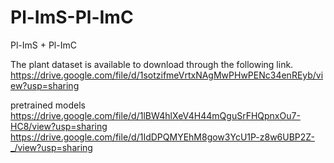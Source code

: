 # Pl-ImS-Pl-ImC
Pl-ImS + Pl-ImC

The plant dataset is available to download through the following link.
https://drive.google.com/file/d/1sotzifmeVrtxNAgMwPHwPENc34enREyb/view?usp=sharing

pretrained models
https://drive.google.com/file/d/1lBW4hlXeV4H44mQguSrFHQpnxOu7-HC8/view?usp=sharing
https://drive.google.com/file/d/1IdDPQMYEhM8gow3YcU1P-z8w6UBP2Z-_/view?usp=sharing
